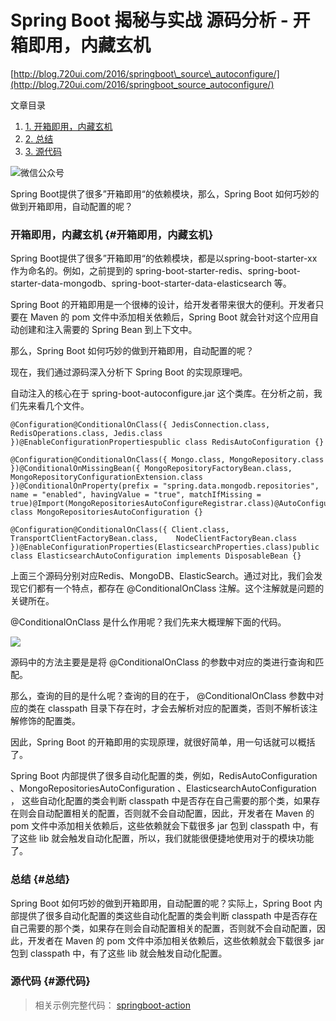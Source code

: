# Spring Boot 揭秘与实战 源码分析 - 开箱即用，内藏玄机

[http://blog.720ui.com/2016/springboot\_source\_autoconfigure/](http://blog.720ui.com/2016/springboot_source_autoconfigure/)

文章目录

1. [1. 开箱即用，内藏玄机](http://blog.720ui.com/2016/springboot_source_autoconfigure/#%E5%BC%80%E7%AE%B1%E5%8D%B3%E7%94%A8%EF%BC%8C%E5%86%85%E8%97%8F%E7%8E%84%E6%9C%BA)
2. [2. 总结](http://blog.720ui.com/2016/springboot_source_autoconfigure/#%E6%80%BB%E7%BB%93)
3. [3. 源代码](http://blog.720ui.com/2016/springboot_source_autoconfigure/#%E6%BA%90%E4%BB%A3%E7%A0%81)

![&#x5FAE;&#x4FE1;&#x516C;&#x4F17;&#x53F7;](http://7xivgs.com1.z0.glb.clouddn.com/%E5%85%AC%E4%BC%97%E5%8F%B7%E6%8E%A8%E9%80%8102.png)

Spring Boot提供了很多”开箱即用“的依赖模块，那么，Spring Boot 如何巧妙的做到开箱即用，自动配置的呢？

### 开箱即用，内藏玄机 {#开箱即用，内藏玄机}

Spring Boot提供了很多”开箱即用“的依赖模块，都是以spring-boot-starter-xx作为命名的。例如，之前提到的 spring-boot-starter-redis、spring-boot-starter-data-mongodb、spring-boot-starter-data-elasticsearch 等。

Spring Boot 的开箱即用是一个很棒的设计，给开发者带来很大的便利。开发者只要在 Maven 的 pom 文件中添加相关依赖后，Spring Boot 就会针对这个应用自动创建和注入需要的 Spring Bean 到上下文中。

那么，Spring Boot 如何巧妙的做到开箱即用，自动配置的呢？

现在，我们通过源码深入分析下 Spring Boot 的实现原理吧。

自动注入的核心在于 spring-boot-autoconfigure.jar 这个类库。在分析之前，我们先来看几个文件。

```text
@Configuration@ConditionalOnClass({ JedisConnection.class, RedisOperations.class, Jedis.class })@EnableConfigurationPropertiespublic class RedisAutoConfiguration {}
```

```text
@Configuration@ConditionalOnClass({ Mongo.class, MongoRepository.class })@ConditionalOnMissingBean({ MongoRepositoryFactoryBean.class,    MongoRepositoryConfigurationExtension.class })@ConditionalOnProperty(prefix = "spring.data.mongodb.repositories",     name = "enabled", havingValue = "true", matchIfMissing = true)@Import(MongoRepositoriesAutoConfigureRegistrar.class)@AutoConfigureAfter(MongoDataAutoConfiguration.class)public class MongoRepositoriesAutoConfiguration {}
```

```text
@Configuration@ConditionalOnClass({ Client.class, TransportClientFactoryBean.class,    NodeClientFactoryBean.class })@EnableConfigurationProperties(ElasticsearchProperties.class)public class ElasticsearchAutoConfiguration implements DisposableBean {}
```

上面三个源码分别对应Redis、MongoDB、ElasticSearch。通过对比，我们会发现它们都有一个特点，都存在 @ConditionalOnClass 注解。这个注解就是问题的关键所在。

@ConditionalOnClass 是什么作用呢？我们先来大概理解下面的代码。

![](http://7xivgs.com1.z0.glb.clouddn.com/springboot-conditionalonclass.jpg)

源码中的方法主要是是将 @ConditionalOnClass 的参数中对应的类进行查询和匹配。

那么，查询的目的是什么呢？查询的目的在于， @ConditionalOnClass 参数中对应的类在 classpath 目录下存在时，才会去解析对应的配置类，否则不解析该注解修饰的配置类。

因此，Spring Boot 的开箱即用的实现原理，就很好简单，用一句话就可以概括了。

Spring Boot 内部提供了很多自动化配置的类，例如，RedisAutoConfiguration 、MongoRepositoriesAutoConfiguration 、ElasticsearchAutoConfiguration ， 这些自动化配置的类会判断 classpath 中是否存在自己需要的那个类，如果存在则会自动配置相关的配置，否则就不会自动配置，因此，开发者在 Maven 的 pom 文件中添加相关依赖后，这些依赖就会下载很多 jar 包到 classpath 中，有了这些 lib 就会触发自动化配置，所以，我们就能很便捷地使用对于的模块功能了。

### 总结 {#总结}

Spring Boot 如何巧妙的做到开箱即用，自动配置的呢？实际上，Spring Boot 内部提供了很多自动化配置的类这些自动化配置的类会判断 classpath 中是否存在自己需要的那个类，如果存在则会自动配置相关的配置，否则就不会自动配置，因此，开发者在 Maven 的 pom 文件中添加相关依赖后，这些依赖就会下载很多 jar 包到 classpath 中，有了这些 lib 就会触发自动化配置。

### 源代码 {#源代码}

> 相关示例完整代码： [springboot-action](https://github.com/lianggzone/springboot-action)

